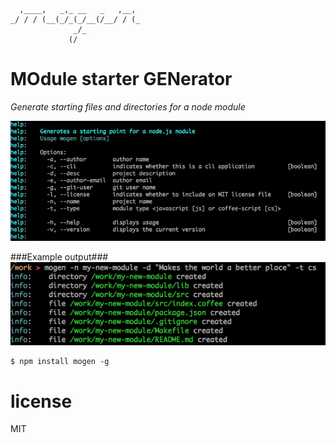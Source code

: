 ```
  ,____,   _,_ __   _   ,__, 
_/ / / (__(_/_(_/__(/__/ / (_
              _/_            
             (/              
```

# MOdule starter GENerator

*Generate starting files and directories for a node module*

![usage](assets/usage.png)

###Example output###
![output](assets/output.png)

```
$ npm install mogen -g
```

# license

MIT




